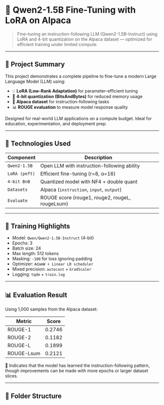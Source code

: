 # 🧠 Qwen2-1.5B Fine-Tuning with LoRA on Alpaca

> Fine-tuning an instruction-following LLM (Qwen2-1.5B-Instruct) using LoRA and 4-bit quantization on the Alpaca dataset — optimized for efficient training under limited compute.

---

## 🚀 Project Summary

This project demonstrates a complete pipeline to fine-tune a modern Large Language Model (LLM) using:
- 💡 **LoRA (Low-Rank Adaptation)** for parameter-efficient tuning
- 🧮 **4-bit quantization (BitsAndBytes)** for reduced memory usage
- 🐑 **Alpaca dataset** for instruction-following tasks
- 📊 **ROUGE evaluation** to measure model response quality

Designed for real-world LLM applications on a compute budget. Ideal for education, experimentation, and deployment prep.

---

## 🧰 Technologies Used

| Component      | Description                                  |
|----------------|----------------------------------------------|
| `Qwen2-1.5B`   | Open LLM with instruction-following ability |
| `LoRA (peft)`  | Efficient fine-tuning (r=8, α=16)            |
| `4-bit BnB`    | Quantized model with NF4 + double quant      |
| `Datasets`     | Alpaca (`instruction`, `input`, `output`)   |
| `Evaluate`     | ROUGE score (rouge1, rouge2, rougeL, rougeLsum) |

---

## 🏁 Training Highlights

- Model: `Qwen/Qwen2-1.5B-Instruct` (4-bit)
- Epochs: 3
- Batch size: 24
- Max length: 512 tokens
- Masking: `-100` for loss ignoring padding
- Optimizer: `AdamW + Linear LR scheduler`
- Mixed precision: `autocast` + `GradScaler`
- Logging: `tqdm` + `train.log`

---

## 📊 Evaluation Result

Using 1,000 samples from the Alpaca dataset:

| Metric       | Score  |
|--------------|--------|
| ROUGE-1      | 0.2746 |
| ROUGE-2      | 0.1182 |
| ROUGE-L      | 0.1899 |
| ROUGE-Lsum   | 0.2121 |

🔎 Indicates that the model has learned the instruction-following pattern, though improvements can be made with more epochs or larger dataset slices.

---

## 📁 Folder Structure


